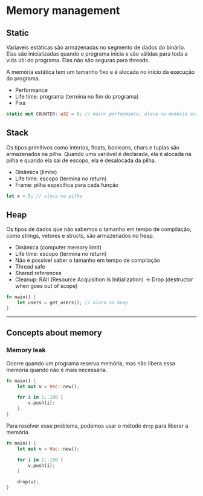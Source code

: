 # Memory management

## Static

Variaveis estáticas são armazenadas no segmento de dados do binário. Elas são inicializadas quando o programa inicia e são válidas para toda a vida útil do programa. Elas não são seguras para threads.

A memória estática tem um tamanho fixo e é alocada no início da execução do programa.

- Performance
- Life time: programa (termina no fim do programa)
- Fixa

```rust
static mut COUNTER: u32 = 0; // maior performance, aloca na memória estática
```

## Stack

Os tipos primitivos como interios, floats, booleans, chars e tuplas são armazenados na pilha. Quando uma variável é declarada, ela é alocada na pilha e quando ela sai de escopo, ela é desalocada da pilha.

- Dinâmica (limite)
- Life time: escopo (termina no return)
- Frame: pilha específica para cada função

```rust
let x = 5; // aloca na pilha
```

## Heap

Os tipos de dados que não sabemos o tamanho em tempo de compilação, como strings, vetores e structs, são armazenados no heap.

- Dinâmica (computer memory limit)
- Life time: escopo (termina no return)
- Não é possível saber o tamanho em tempo de compilação
- Thread safe
- Shared references
- Cleanup: RAII (Resource Acquisition Is Initialization) -> Drop (destructor when goes out of scope)

```rust
fn main() {
    let users = get_users(); // aloca no heap
}
```

---

## Concepts about memory

### Memory leak

Ocorre quando um programa reserva memória, mas não libera essa memória quando não é mais necessária.

```rust
fn main() {
    let mut v = Vec::new();

    for i in 1..100 {
        v.push(i);
    }
}
```

Para resolver esse problema, podemos usar o método `drop` para liberar a memória.

```rust
fn main() {
    let mut v = Vec::new();

    for i in 1..100 {
        v.push(i);
    }

    drop(v);
}
```